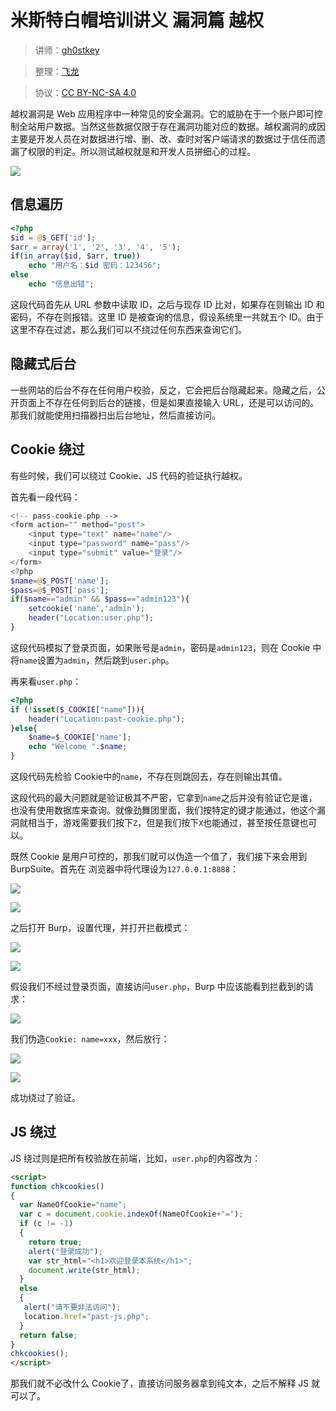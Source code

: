 # 米斯特白帽培训讲义 漏洞篇 越权

> 讲师：[gh0stkey](https://www.zhihu.com/people/gh0stkey/answers)

> 整理：[飞龙](https://github.com/)

> 协议：[CC BY-NC-SA 4.0](http://creativecommons.org/licenses/by-nc-sa/4.0/)

越权漏洞是 Web 应用程序中一种常见的安全漏洞。它的威胁在于一个账户即可控制全站用户数据。当然这些数据仅限于存在漏洞功能对应的数据。越权漏洞的成因主要是开发人员在对数据进行增、删、改、查时对客户端请求的数据过于信任而遗漏了权限的判定。所以测试越权就是和开发人员拼细心的过程。

![](http://ww2.sinaimg.cn/large/841aea59jw1fay9vzjowej20f70aggln.jpg)

## 信息遍历

```php
<?php
$id = @$_GET['id'];
$arr = array('1', '2', '3', '4', '5');
if(in_array($id, $arr, true)) 
    echo "用户名：$id 密码：123456";
else
    echo "信息出错";
```

这段代码首先从 URL 参数中读取 ID，之后与现存 ID 比对，如果存在则输出 ID 和密码，不存在则报错。这里 ID 是被查询的信息，假设系统里一共就五个 ID。由于这里不存在过滤，那么我们可以不绕过任何东西来查询它们。

## 隐藏式后台

一些网站的后台不存在任何用户校验，反之，它会把后台隐藏起来。隐藏之后，公开页面上不存在任何到后台的链接，但是如果直接输入 URL，还是可以访问的。那我们就能使用扫描器扫出后台地址，然后直接访问。

## Cookie 绕过

有些时候，我们可以绕过 Cookie、JS 代码的验证执行越权。

首先看一段代码：

```php
<!-- pass-cookie.php -->
<form action="" method="post">
    <input type="text" name="name"/>
    <input type="password" name="pass"/>
    <input type="submit" value="登录"/>
</form>
<?php
$name=@$_POST['name'];
$pass=@$_POST['pass'];
if($name=="admin" && $pass=="admin123"){
	setcookie('name','admin');
	header("Location:user.php");
}
```

这段代码模拟了登录页面，如果账号是`admin`，密码是`admin123`，则在 Cookie 中将`name`设置为`admin`，然后跳到`user.php`。

再来看`user.php`：

```php
<?php
if (!isset($_COOKIE["name"])){
	header("Location:past-cookie.php");
}else{
	$name=$_COOKIE['name'];
	echo "Welcome ".$name;
}
```

这段代码先检验 Cookie中的`name`，不存在则跳回去，存在则输出其值。

这段代码的最大问题就是验证极其不严密，它拿到`name`之后并没有验证它是谁，也没有使用数据库来查询。就像劲舞团里面，我们按特定的键才能通过，他这个漏洞就相当于，游戏需要我们按下`Z`，但是我们按下`X`也能通过，甚至按任意键也可以。

既然 Cookie 是用户可控的，那我们就可以伪造一个值了，我们接下来会用到 BurpSuite。首先在 浏览器中将代理设为`127.0.0.1:8888`：

![](http://ww4.sinaimg.cn/large/841aea59jw1fay9w40bhoj20zq0iodh2.jpg)

![](http://ww3.sinaimg.cn/large/841aea59jw1fay9w9khwej2086099q2y.jpg)

之后打开 Burp，设置代理，并打开拦截模式：

![](http://ww2.sinaimg.cn/large/841aea59jw1fay9wd47ktj20gb05waaa.jpg)

![](http://ww4.sinaimg.cn/large/841aea59jw1fay9wgrll3j20c5047glm.jpg)

假设我们不经过登录页面，直接访问`user.php`，Burp 中应该能看到拦截到的请求：

![](http://ww4.sinaimg.cn/large/841aea59jw1fay9wk61i8j20ok0j8gmz.jpg)

我们伪造`Cookie: name=xxx`，然后放行：

![](http://ww2.sinaimg.cn/large/841aea59jw1fay9wocqyfj20ok0j8q4c.jpg)

![](http://ww1.sinaimg.cn/large/841aea59jw1fay9wstdw5j20gm05qglo.jpg)

成功绕过了验证。

## JS 绕过

JS 绕过则是把所有校验放在前端，比如，`user.php`的内容改为：

```html
<script>
function chkcookies()
{
  var NameOfCookie="name";
  var c = document.cookie.indexOf(NameOfCookie+"="); 
  if (c != -1)
  {
    return true;
	alert("登录成功");
	var str_html="<h1>欢迎登录本系统</h1>";
	document.write(str_html);
  }
  else
  {
   alert("请不要非法访问");
   location.href="past-js.php";
  }
  return false;
}
chkcookies();
</script>
```

那我们就不必改什么 Cookie了，直接访问服务器拿到纯文本，之后不解释 JS 就可以了。